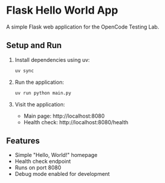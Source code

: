 # Flask Hello World App

A simple Flask web application for the OpenCode Testing Lab.

## Setup and Run

1. Install dependencies using uv:
   ```bash
   uv sync
   ```

2. Run the application:
   ```bash
   uv run python main.py
   ```

3. Visit the application:
   - Main page: http://localhost:8080
   - Health check: http://localhost:8080/health

## Features

- Simple "Hello, World!" homepage
- Health check endpoint
- Runs on port 8080
- Debug mode enabled for development

